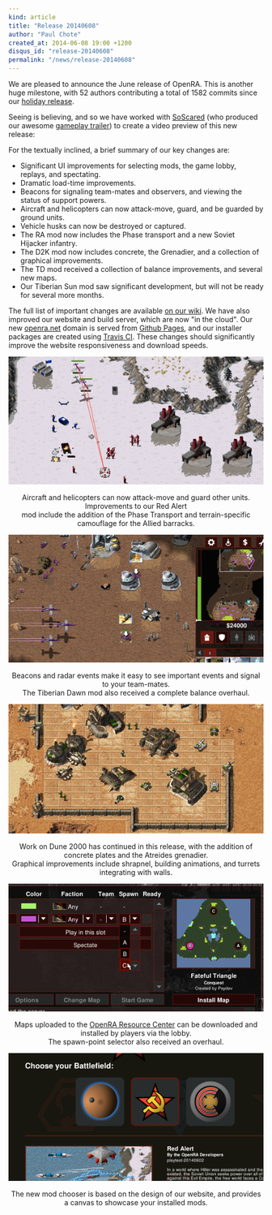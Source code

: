 ```yaml
---
kind: article
title: "Release 20140608"
author: "Paul Chote"
created_at: 2014-06-08 19:00 +1200
disqus_id: "release-20140608"
permalink: "/news/release-20140608"
---
```


We are pleased to announce the June release of OpenRA. This is another huge milestone, with 52 authors contributing a total of 1582 commits since our [holiday release](/news/release-20131223/).

Seeing is believing, and so we have worked with [SoScared](https://www.youtube.com/user/SoScared101) (who produced our awesome [gameplay trailer](https://www.youtube.com/watch?v=ueosN-JFqG0)) to create a video preview of this new release:

<lite-youtube videoid="NzU5HtFvEEM"></lite-youtube>

For the textually inclined, a brief summary of our key changes are:

- Significant UI improvements for selecting mods, the game lobby, replays, and spectating.
- Dramatic load-time improvements.
- Beacons for signaling team-mates and observers, and viewing the status of support powers.
- Aircraft and helicopters can now attack-move, guard, and be guarded by ground units.
- Vehicle husks can now be destroyed or captured.
- The RA mod now includes the Phase transport and a new Soviet Hijacker infantry.
- The D2K mod now includes concrete, the Grenadier, and a collection of graphical improvements.
- The TD mod received a collection of balance improvements, and several new maps.
- Our Tiberian Sun mod saw significant development, but will not be ready for several more months.

The full list of important changes are available [on our wiki](https://github.com/OpenRA/OpenRA/wiki/Changelog).
We have also improved our website and build server, which are now "in the cloud".
Our new [openra.net](http://openra.net) domain is served from [Github Pages](https://pages.github.com/), and our installer packages are created using [Travis CI](https://travis-ci.org/OpenRA/OpenRA/).
These changes should significantly improve the website responsiveness and download speeds.

<div style="text-align:center" markdown="1" style="font-size:90%; text-align: center">

![Red Alert](/images/news/20140608-ra.png)

Aircraft and helicopters can now attack-move and guard other units. Improvements to our Red Alert<br />mod include the
addition of the Phase Transport and terrain-specific camouflage for the Allied barracks.


![Map Beacons](/images/news/20140608-beacons.png)

Beacons and radar events make it easy to see important events and signal to your team-mates.<br />
The Tiberian Dawn mod also received a complete balance overhaul.


![Dune 2000](/images/news/20140608-d2k.png)

Work on Dune 2000 has continued in this release, with the addition of concrete plates and the Atreides grenadier.<br />Graphical improvements include shrapnel, building animations, and turrets integrating with walls.

![OpenRA Resources](/images/news/20140608-mapdownloadspawns.png)

Maps uploaded to the [OpenRA Resource Center](http://resource.openra.net/) can be downloaded and installed by players via the lobby.<br />The spawn-point selector also received an overhaul.


![OpenRA Resources](/images/news/20140608-modchooser.png)

The new mod chooser is based on the design of our website, and provides a canvas to showcase your installed mods.
</div>
